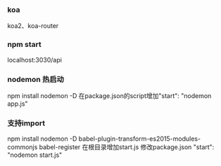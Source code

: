 ### koa
koa2、koa-router

### npm start
localhost:3030/api

### nodemon 热启动
npm install nodemon -D 
在package.json的script增加"start": "nodemon app.js"

### 支持import
npm install nodemon -D babel-plugin-transform-es2015-modules-commonjs babel-register
在根目录增加start.js
修改package.json
"start": "nodemon start.js"